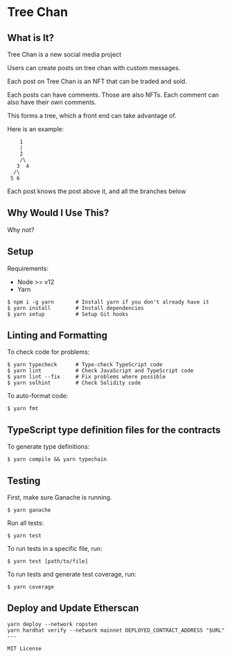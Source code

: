 # Tree Chan

## What is It?

Tree Chan is a new social media project

Users can create posts on tree chan with custom messages.

Each post on Tree Chan is an NFT that can be traded and sold.

Each posts can have comments. Those are also NFTs. Each comment can also have
their own comments.

This forms a tree, which a front end can take advantage of.

Here is an example:

```
    1
    |
    2
    /\
   3  4
  /\
 5 6
```

Each post knows the post above it, and all the branches below

## Why Would I Use This?

Why not?

## Setup

Requirements:

- Node >= v12
- Yarn

```
$ npm i -g yarn       # Install yarn if you don't already have it
$ yarn install        # Install dependencies
$ yarn setup          # Setup Git hooks
```

## Linting and Formatting

To check code for problems:

```
$ yarn typecheck      # Type-check TypeScript code
$ yarn lint           # Check JavaScript and TypeScript code
$ yarn lint --fix     # Fix problems where possible
$ yarn solhint        # Check Solidity code
```

To auto-format code:

```
$ yarn fmt
```

## TypeScript type definition files for the contracts

To generate type definitions:

```
$ yarn compile && yarn typechain
```

## Testing

First, make sure Ganache is running.

```
$ yarn ganache
```

Run all tests:

```
$ yarn test
```

To run tests in a specific file, run:

```
$ yarn test [path/to/file]
```

To run tests and generate test coverage, run:

```
$ yarn coverage
```

## Deploy and Update Etherscan

```
yarn deploy --network ropsten
yarn hardhat verify --network mainnet DEPLOYED_CONTRACT_ADDRESS "$URL"
---

MIT License
```
